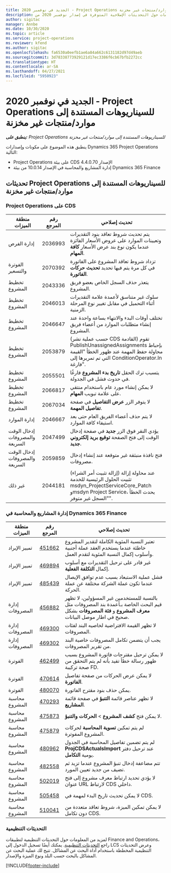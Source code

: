 ```yaml
---
title: الجديد في نوفمبر 2020 - Project Operations للسيناريوهات المستندة إلى موارد/منتجات غير مخزنة‬
description: يوفر هذا الموضوع معلومات حول التحديثات الإصلاحية المتوفرة في إصدار نوفمبر 2020 من Project Operations للسيناريوهات المستندة إلى موارد/منتجات غير مخزنة.‬
author: sigitac
manager: Annbe
ms.date: 10/30/2020
ms.topic: article
ms.service: project-operations
ms.reviewer: kfend
ms.author: sigitac
ms.openlocfilehash: fa6530a0eefb1ae6a84a662c6131182d97d49aeb
ms.sourcegitcommit: 3d78338773929121d17ec3386f6cb67bfb2272cc
ms.translationtype: HT
ms.contentlocale: ar-SA
ms.lasthandoff: 04/27/2021
ms.locfileid: "5950923"
---
```

# <a name="whats-new-november-2020---project-operations-for-resourcenon-stocked-based-scenarios"></a>الجديد في نوفمبر 2020 - Project Operations للسيناريوهات المستندة إلى موارد/منتجات غير مخزنة‬

_**ينطبق على:** Project Operations للسيناريوهات المستندة إلى موارد/منتجات غير مخزنة‬_

ينطبق هذه الموضوع على مكونات وإصدارات Dynamics 365 Project Operations التالية:

- Project Operations على بيئة CDS الإصدار 4.4.0.70
- إدارة المشاريع والمحاسبة في الإصدار 10.0.14 من بيئة Dynamics 365 Finance

## <a name="updates-to-project-operations-for-resource-non-stocked-based-scenarios"></a>تحديثات Project Operations للسيناريوهات المستندة إلى موارد/منتجات غير مخزنة

### <a name="project-operations-on-cds"></a>Project Operations على CDS

| منطقة الميزات                 | رقم المرجع | تحديث إصلاحي                                                                                                                                                                    |
|------------------------------|------------------|-----------------------------------------------------------------------------------------------------------------------------------------------------------------------------------|
|   إدارة الفرص       | 2036993          | يتم تحديث شروط تعاقد بنود التقديرات وتعيينات الموارد على عروض الأسعار الفائزة عندما يكون نوع بند عرض الأسعار **كافة المهام**.                                                 |
| الفوترة والتسعير          | 2070392          | تزداد شروط تعاقد المشروع على الفاتورة في كل مرة يتم فيها تحديد **تحديث حركات الفاتورة**.                                                                         |
| تخطيط المشروع             | 2043336          | يتعذر حذف السجل الخاص بعضو فريق المشروع.                                                                                                                                  |
| تخطيط المشروع             | 2046013          | سلوك غير متناسق لأعمدة علامة التقديرات أثناء التحميل في مقابل تغيير نوع المرحلة الزمنية.                                                                                   |
| تخطيط المشروع             | 2046647          | تختلف أوقات البدء والانتهاء بساعة واحدة عند إنشاء متطلبات الموارد من أعضاء فريق المشروع.                                                                      |
| تخطيط المشروع             | 2053879          | (حسب عملية نشر CDS القادمة) تقوم PublishUnassignedAssignments بإحباط محاولة حفظ المهمة عند ظهور الخطأ "القيمة التي تم تمريرها إلى ConditionOperator.In فارغة".                       |
| تخطيط المشروع             | 2055501          | يتسبب ترك الحقل **تاريخ بدء المشروع** فارغًا في حدوث فشل في الجدولة.                                                                                                      |
| تخطيط المشروع             | 2066817          | لا يمكن إنشاء مورد عام باستخدام منتقي على علامة تبويب **المهام**.                                                                                                   |
| تخطيط المشروع             | 2067034          | لا يتوفر الزر **عرض التفاصيل** في صفحة **تفاصيل المهمة**.                                                                                                       |
| إدارة الموارد          | 2046667          | لا يتم حذف أعضاء الفريق العام حتى بعد استيفاء كافة الموارد.                                                                                                    |
| إدخال الوقت والمصروفات السريعة | 2047499          | يؤدي النقر فوق الزر **جديد** في صفحة إدخال الوقت إلى فتح الصفحة **توقيع بريد إلكتروني جديد**.                                                                                               |
| إدخال الوقت والمصروفات السريعة | 2059859          | فتح نافذة منبثقة غير متوقعة عند إنشاء إدخال مصروفات.                                                                                                                         |
| غير ذلك                        | 2044181          | (إزالة تثبيت أمر الشراء) عند محاولة إزالة تثبيت الحلول الرئيسية للخدمة msdyn_ProjectServiceCore_Patch وmsdyn Project Service، يحدث الخطأ "السجل غير متوفر".  |

### <a name="project-management-and-accounting-in-dynamics-365-finance"></a>إدارة المشاريع والمحاسبة في Dynamics 365 Finance

| منطقة الميزات        | رقم المرجع | تحديث إصلاحي                                                                                                                                                            |
|---------------------|------------------|---------------------------------------------------------------------------------------------------------------------------------------------------------------------------|
| تمييز الإيراد | [451662](https://fix.lcs.dynamics.com/Issue/Details/?bugId=451662)           | تعتبر النسبة المئوية الكاملة لتقدير المشروع خاطئة عندما يستخدم العقد عملة أجنبية وأسلوب إكمال النسبة المئوية لتقدم العمل.                     |
| تمييز الإيراد | [469894](https://fix.lcs.dynamics.com/Issue/Details/?bugId=469894)           | غير قادر على ترحيل التقديرات مع أسلوب إكمال **التكلفة الفعلية**.                                                                                                    |
| تمييز الإيراد | [485439](https://fix.lcs.dynamics.com/Issue/Details/?bugId=485439)           | فشل عملية الاستبعاد بسبب عدم توافق الإيصال عندما تكون عملة الشركة مختلفة عن عملة الحركة.                                              |
| إدارة المصروفات  | [456882](https://fix.lcs.dynamics.com/Issue/Details/?bugId=456822)           | بالنسبة للمستخدمين غير المسؤولين، لا تظهر قيم البحث الخاصة بـأعمدة بند المصروفات مثل **معرف المشروع** و **فئة المصروفات** بشكل صحيح في اطار موصل البيانات. |
| إدارة المصروفات  | [469300](https://fix.lcs.dynamics.com/Issue/Details/?bugId=469300)           | لا تظهر القيمة الافتراضية لخاصيه البند لفئات المصروفات.                                                                                                         |
| إدارة المصروفات  | [469302](https://fix.lcs.dynamics.com/Issue/Details/?bugId=469302)           | يجب أن يتضمن تكامل المصروفات خاصية البند من تقرير المصروفات.                                                                                             |
| الفوترة           | [462499](https://fix.lcs.dynamics.com/Issue/Details/?bugId=462499)           | لا يمكن ترحيل مقترحات فاتورة المشروع بسبب ظهور رسالة خطأ تفيد بأنه لم يتم التحقق من صحة تركيبة FD.                                                    |
| الفوترة           | [470614](https://fix.lcs.dynamics.com/Issue/Details/?bugId=470614)           | لا يمكن عرض الحركات من صفحة تفاصيل **الفاتورة**.                                                                                                              |
| الفوترة           | [480070](https://fix.lcs.dynamics.com/Issue/Details/?bugId=480070)           | يمكن حذف بنود مقترح الفاتورة.                                                                                                                                  |
| محاسبة المشروع  | [470293](https://fix.lcs.dynamics.com/Issue/Details/?bugId=470293)           | لا تظهر عناصر قائمة **التنبؤ** في صفحة قائمة **المشاريع**.                                                                                                   |
| محاسبة المشروع  | [475873](https://fix.lcs.dynamics.com/Issue/Details/?bugId=475873)           | لا يمكن فتح **كشف المشروع**   > **الحركات والتنبؤ**.                                                                                                       |
| محاسبة المشروع  | [475879](https://fix.lcs.dynamics.com/Issue/Details/?bugId=475879)           | لم يتم تمكين **تسوية المحاسبة** لحركات المشروع المفوترة.                                                                                                  |
| محاسبة المشروع  | [480962](https://fix.lcs.dynamics.com/Issue/Details/?bugId=480962)           | لم يتم تضمين تفاصيل المحاسبة في الجدول **ProjCDSActualsImport** عند ترحيل دفتر يومية **التكامل**.                                                  |
| محاسبة المشروع  | [482558](https://fix.lcs.dynamics.com/Issue/Details/?bugId=482558)           | تتم مضاعفة إدخال تنبؤ المشروع عندما تزيد ثم تضيف من جديد تعيين المورد.                                                                            |
| محاسبة المشروع  | [502019](https://fix.lcs.dynamics.com/Issue/Details/?bugId=502019)           | لا يؤدي تحديد ارتباط معرف مشروع إلى فتح عنوان URL لارتباط CDS داخلي.                                                                                                         |
| محاسبة المشروع  | [505458](https://fix.lcs.dynamics.com/Issue/Details/?bugId=505458)           | لا يمكن تحديث تاريخ البدء لمهمة في CDS.                                                                                                                           |
| محاسبة المشروع  | [510041](https://fix.lcs.dynamics.com/Issue/Details/?bugId=510041)           | لا يمكن تمكين الميزة، شروط تعاقد متعددة من دون تكامل CDS.                                                                                   |

### <a name="regulatory-updates"></a>التحديثات التنظيمية
لمزيد من المعلومات حول التحديثات التنظيمية لتطبيقات Finance and Operations، راجع [التحديثات التنظيمية](/dynamics365/finance/localizations/regulatory-updates). يمكنك أيضًا تسجيل الدخول إلى LCS وعرض التحديثات التنظيمية المخططة باستخدام أداة البحث عن المشاكل. تتيح لك عملية البحث عن المشاكل بالبحث حسب البلد ونوع الميزة والإصدار.


[!INCLUDE[footer-include](../includes/footer-banner.md)]